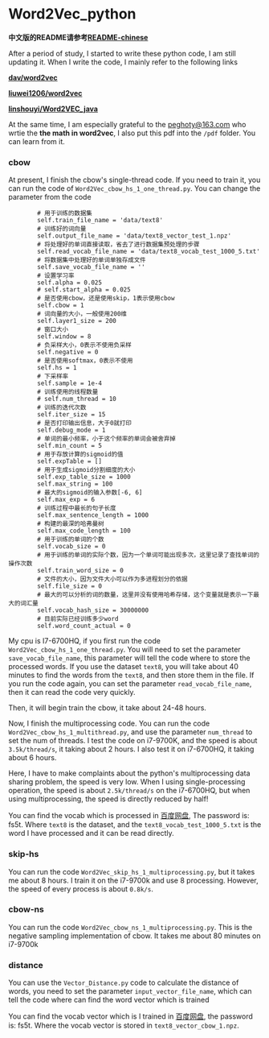 # Word2Vec_python

**中文版的README请参考<a href="https://github.com/Link-Li/Word2Vec_python/blob/master/README-chinese.md" target="_blank">README-chinese</a>**

After a period of study, I started to write these python code, I am still updating it. When I write the code, I mainly refer to the following links

**<a href="https://github.com/dav/word2vec" target="_blank">dav/word2vec</a>**

**<a href="https://github.com/liuwei1206/word2vec" target="_blank">liuwei1206/word2vec</a>**

**<a href="https://github.com/linshouyi/Word2VEC_java" target="_blank">linshouyi/Word2VEC_java</a>**

At the same time, I am especially grateful to the peghoty@163.com who wrtie the **the math in word2vec**, I also put this pdf into the `/pdf` folder. You can learn from it.

### cbow
At present, I finish the cbow's single-thread code. If you need to train it, you can run the code of `Word2Vec_cbow_hs_1_one_thread.py`. You can change the parameter from the code
```
        # 用于训练的数据集
        self.train_file_name = 'data/text8'
        # 训练好的词向量
        self.output_file_name = 'data/text8_vector_test_1.npz'
        # 将处理好的单词直接读取，省去了进行数据集预处理的步骤
        self.read_vocab_file_name = 'data/text8_vocab_test_1000_5.txt'
        # 将数据集中处理好的单词单独存成文件
        self.save_vocab_file_name = ''
        # 设置学习率
        self.alpha = 0.025
        # self.start_alpha = 0.025
        # 是否使用cbow，还是使用skip，1表示使用cbow
        self.cbow = 1
        # 词向量的大小，一般使用200维
        self.layer1_size = 200
        # 窗口大小
        self.window = 8
        # 负采样大小，0表示不使用负采样
        self.negative = 0
        # 是否使用softmax，0表示不使用
        self.hs = 1
        # 下采样率
        self.sample = 1e-4
        # 训练使用的线程数量
        # self.num_thread = 10
        # 训练的迭代次数
        self.iter_size = 15
        # 是否打印输出信息，大于0就打印
        self.debug_mode = 1
        # 单词的最小频率，小于这个频率的单词会被舍弃掉
        self.min_count = 5
        # 用于存放计算的sigmoid的值
        self.expTable = []
        # 用于生成sigmoid分割细度的大小
        self.exp_table_size = 1000
        self.max_string = 100
        # 最大的sigmoid的输入参数[-6, 6]
        self.max_exp = 6
        # 训练过程中最长的句子长度
        self.max_sentence_length = 1000
        # 构建的最深的哈弗曼树
        self.max_code_length = 100
        # 用于训练的单词的个数
        self.vocab_size = 0
        # 用于训练的单词的实际个数，因为一个单词可能出现多次，这里记录了查找单词的操作次数
        self.train_word_size = 0
        # 文件的大小，因为文件大小可以作为多进程划分的依据
        self.file_size = 0
        # 最大的可以分析的词的数量，这里并没有使用哈希存储，这个变量就是表示一下最大的词汇量
        self.vocab_hash_size = 30000000
        # 目前实际已经训练多少word
        self.word_count_actual = 0
```

My cpu is I7-6700HQ, if you first run the code `Word2Vec_cbow_hs_1_one_thread.py`. You will need to set the parameter `save_vocab_file_name`, this parameter will tell the code where to store the processed words. If you use the dataset `text8`, you will take about 40 minutes to find the words from the `text8`, and then store them in the file. If you run the code again, you can set the parameter `read_vocab_file_name`, then it can read the code very quickly.

Then, it will begin train the cbow, it take about 24-48 hours.

Now, I finish the multiprocessing code. You can run the code `Word2Vec_cbow_hs_1_multithread.py`, and use the parameter `num_thread` to set the num of threads. I test the code on i7-9700K, and the speed is about `3.5k/thread/s`, it taking about 2 hours. I also test it on i7-6700HQ, it taking about 6 hours.

Here, I have to make complaints about the python's multiprocessing data sharing problem, the speed is very low. When I using single-processing operation, the speed is about `2.5k/thread/s` on the i7-6700HQ, but when using multiprocessing, the speed is directly reduced by half!

You can find the vocab which is processed in <a href="https://pan.baidu.com/s/1ruOs7RFy140L8L9UHvBKIw" traget="_blank">百度网盘</a>, The password is: fs5t. Where `text8` is the dataset, and the `text8_vocab_test_1000_5.txt` is the word I have processed and it can be read directly.

### skip-hs
You can run the code `Word2Vec_skip_hs_1_multiprocessing.py`, but it takes me about 8 hours. I train it on the i7-9700k and use 8 processing. However, the speed of every process is about `0.8k/s`. 

### cbow-ns
You can run the code `Word2Vec_cbow_ns_1_multiprocessing.py`. This is the negative sampling implementation of cbow. It takes me about 80 minutes on i7-9700k

### distance
You can use the `Vector_Distance.py` code to calculate the distance of words, you need to set the parameter `input_vector_file_name`, which can tell the code where can find the word vector which is trained

You can find the vocab vector which is I trained in <a href="https://pan.baidu.com/s/1ruOs7RFy140L8L9UHvBKIw" traget="_blank">百度网盘</a>, the password is: fs5t. Where the vocab vector is stored in `text8_vector_cbow_1.npz`.



